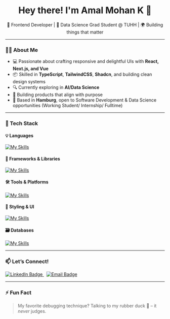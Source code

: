 <h1 align="center">Hey there! I'm Amal Mohan K 👋</h1>

<p align="center">
  🎯 Frontend Developer | 🌱 Data Science Grad Student @ TUHH | 🌍 Building things that matter
</p>

---

### 👨‍💻 About Me

- 💻 Passionate about crafting responsive and delightful UIs with **React, Next.js, and Vue**
- 📦 Skilled in **TypeScript**, **TailwindCSS**, **Shadcn**, and building clean design systems
- 🔍 Currently exploring in **AI/Data Science**
- 🌱 Building products that align with purpose
- 📍 Based in **Hamburg**, open to Software Development & Data Science opportunities (Working Student/ Internship/ Fulltime)

---

### 🚀 Tech Stack

#### 💡 Languages
[![My Skills](https://skillicons.dev/icons?i=ts,js,py,html,css)](https://skillicons.dev)

#### 🧩 Frameworks & Libraries
[![My Skills](https://skillicons.dev/icons?i=react,nextjs,vue,nodejs,express)](https://skillicons.dev)

#### 🛠️ Tools & Platforms
[![My Skills](https://skillicons.dev/icons?i=git,figma,webflow,nginx,aws)](https://skillicons.dev)

#### 🎨 Styling & UI
[![My Skills](https://skillicons.dev/icons?i=tailwind,sass,styledcomponents,materialui,bootstrap)](https://skillicons.dev)

#### 🗃️ Databases
[![My Skills](https://skillicons.dev/icons?i=mongodb,mysql)](https://skillicons.dev)

---

### 📫 Let’s Connect!

<a href="https://www.linkedin.com/in/amalmohank/">
  <img src="https://img.shields.io/badge/LinkedIn-Connect-blue?style=for-the-badge&logo=linkedin&logoColor=white" alt="LinkedIn Badge"/>
</a>
&nbsp;
<a href="mailto:amalmohan542@gmail.com">
  <img src="https://img.shields.io/badge/Gmail-Say%20Hi!-red?style=for-the-badge&logo=gmail&logoColor=white" alt="Email Badge"/>
</a>

---

### ⚡ Fun Fact
> My favorite debugging technique? Talking to my rubber duck 🦆 – it *never* judges.
